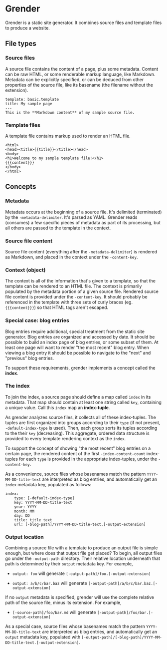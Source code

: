 # Grender

Grender is a static site generator. It combines source files and template files
to produce a website.

## File types

### Source files

A source file contains the content of a page, plus some metadata. Content can be
raw HTML, or some renderable markup language, like Markdown. Metadata can be
explicitly specified, or can be deduced from other properties of the source
file, like its basename (the filename without the extension).

```
template: basic.template
title: My sample page
---
This is the **Markdown content** of my sample source file.
```

### Template files

A template file contains markup used to render an HTML file.

```
<html>
<head><title>{{title}}</title></head>
<body>
<h1>Welcome to my sample template file!</h1>
{{{content}}}
</body>
</html>
```


## Concepts

### Metadata

Metadata occurs at the beginning of a source file. It's delimited (terminated)
by the `-metadata-delimiter`. It's parsed as YAML. Grender reads (consumes) a
few specific pieces of metadata as part of its processing, but all others are
passed to the template in the context.

### Source file content

Source file content (everything after the `-metadata-delimiter`) is rendered as
Markdown, and placed in the context under the `-content-key`.

### Context (object)

The context is all of the information that's given to a template, so that the
template can be rendered to an HTML file. The context is primarily populated by
the metadata portion of a given source file. Rendered source file content is
provided under the `-content-key`. It should probably be referenced in the
template with three sets of curly braces (eg. `{{{content}}}`) so that HTML tags
aren't escaped.

### Special case: blog entries

Blog entries require additional, special treatment from the static site
generator. Blog entries are organized and accessed by date. It should be
possible to build an index page of blog entries, or some subset of them. At
least one page will want to render "the most recent" blog entry. When viewing a
blog entry it should be possible to navigate to the "next" and "previous" blog
entries.

To support these requirements, grender implements a concept called the
**index**.

### The index

To join the index, a source page should define a map called `index` in its
metadata. That map should contain at least one string called `key`, containing a
unique value. Call this `index` map an **index-tuple**.

As grender analyzes source files, it collects all of these index-tuples. The
tuples are first organized into groups according to their `type` (if not
present, `-default-index-type` is used). Then, each group sorts its tuples
according to the their `key` (decreasing). This aggregate, ordered data
structure is provided to every template rendering context as the `index`.

To support the concept of showing "the most recent" blog entries on a certain
page, the rendered content of the first `-index-content-count` index-tuples for
each `type` is provided in the appropriate index-tuples, under the
`-content-key`.

As a convenience, source files whose basenames match the pattern
`YYYY-MM-DD-title-text` are interpreted as blog entries, and automatically get
an `index` metadata key, populated as follows:

```
index:
	type: [-default-index-type]
	key: YYYY-MM-DD-title-text
	year: YYYY
	month: MM
	day: DD
	title: title text
	url: [-blog-path]/YYYY-MM-DD-title-text.[-output-extension]
```

### Output location

Combining a source file with a template to produce an output file is simple
enough, but where does that output file get placed? To begin, all output files
go under the `-output-path` directory. Their relative location underneath that
path is determined by their `output` metadata key. For example,

* `output: foo` will generate `[-output-path]/foo.[-output-extension]`

* `output: a/b/c/bar.baz` will generate
  `[-output-path]/a/b/c/bar.baz.[-output-extension]`

If no `output` metadata is specified, grender will use the complete relative
path of the source file, minus its extension. For example,

* `[-source-path]/foo/bar.md` will generate
  `[-output-path]/foo/bar.[-output-extension]`

As a special case, source files whose basenames match the pattern
`YYYY-MM-DD-title-text` are interpreted as blog entries, and automatically get
an `output` metadata key, populated with
`[-output-path]/[-blog-path]/YYYY-MM-DD-title-text.[-output-extension]`.
